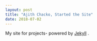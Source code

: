 ```yaml
---
layout: post
title: "Ajith Chacko, Started the Site"
date: 2018-07-02
---
```


My site for projects- powered by [Jekyll](http://jekyllrb.com) .
